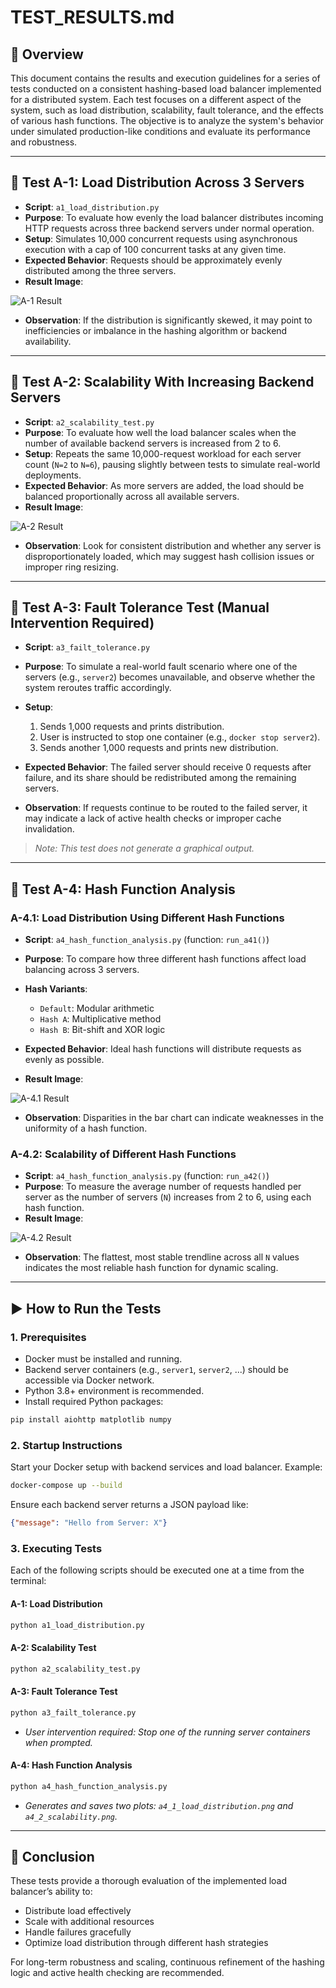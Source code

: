 # TEST\_RESULTS.md

## 📘 Overview

This document contains the results and execution guidelines for a series of tests conducted on a consistent hashing-based load balancer implemented for a distributed system. Each test focuses on a different aspect of the system, such as load distribution, scalability, fault tolerance, and the effects of various hash functions. The objective is to analyze the system's behavior under simulated production-like conditions and evaluate its performance and robustness.

---

## 🧪 Test A-1: Load Distribution Across 3 Servers

* **Script**: `a1_load_distribution.py`
* **Purpose**: To evaluate how evenly the load balancer distributes incoming HTTP requests across three backend servers under normal operation.
* **Setup**: Simulates 10,000 concurrent requests using asynchronous execution with a cap of 100 concurrent tasks at any given time.
* **Expected Behavior**: Requests should be approximately evenly distributed among the three servers.
* **Result Image**:

![A-1 Result](A-1.jpg)

* **Observation**: If the distribution is significantly skewed, it may point to inefficiencies or imbalance in the hashing algorithm or backend availability.

---

## 🧪 Test A-2: Scalability With Increasing Backend Servers

* **Script**: `a2_scalability_test.py`
* **Purpose**: To evaluate how well the load balancer scales when the number of available backend servers is increased from 2 to 6.
* **Setup**: Repeats the same 10,000-request workload for each server count (`N=2` to `N=6`), pausing slightly between tests to simulate real-world deployments.
* **Expected Behavior**: As more servers are added, the load should be balanced proportionally across all available servers.
* **Result Image**:

![A-2 Result](A-2.jpg)

* **Observation**: Look for consistent distribution and whether any server is disproportionately loaded, which may suggest hash collision issues or improper ring resizing.

---

## 🧪 Test A-3: Fault Tolerance Test (Manual Intervention Required)

* **Script**: `a3_failt_tolerance.py`
* **Purpose**: To simulate a real-world fault scenario where one of the servers (e.g., `server2`) becomes unavailable, and observe whether the system reroutes traffic accordingly.
* **Setup**:

  1. Sends 1,000 requests and prints distribution.
  2. User is instructed to stop one container (e.g., `docker stop server2`).
  3. Sends another 1,000 requests and prints new distribution.
* **Expected Behavior**: The failed server should receive 0 requests after failure, and its share should be redistributed among the remaining servers.
* **Observation**: If requests continue to be routed to the failed server, it may indicate a lack of active health checks or improper cache invalidation.

> *Note: This test does not generate a graphical output.*

---

## 🧪 Test A-4: Hash Function Analysis

### A-4.1: Load Distribution Using Different Hash Functions

* **Script**: `a4_hash_function_analysis.py` (function: `run_a41()`)
* **Purpose**: To compare how three different hash functions affect load balancing across 3 servers.
* **Hash Variants**:

  * `Default`: Modular arithmetic
  * `Hash A`: Multiplicative method
  * `Hash B`: Bit-shift and XOR logic
* **Expected Behavior**: Ideal hash functions will distribute requests as evenly as possible.
* **Result Image**:

![A-4.1 Result](./tests/a4_1_load_distribution.png)

* **Observation**: Disparities in the bar chart can indicate weaknesses in the uniformity of a hash function.

### A-4.2: Scalability of Different Hash Functions

* **Script**: `a4_hash_function_analysis.py` (function: `run_a42()`)
* **Purpose**: To measure the average number of requests handled per server as the number of servers (`N`) increases from 2 to 6, using each hash function.
* **Result Image**:

![A-4.2 Result](./tests/a4_2_scalability.png)

* **Observation**: The flattest, most stable trendline across all `N` values indicates the most reliable hash function for dynamic scaling.

---

## ▶️ How to Run the Tests

### 1. Prerequisites

* Docker must be installed and running.
* Backend server containers (e.g., `server1`, `server2`, ...) should be accessible via Docker network.
* Python 3.8+ environment is recommended.
* Install required Python packages:

```bash
pip install aiohttp matplotlib numpy
```

### 2. Startup Instructions

Start your Docker setup with backend services and load balancer. Example:

```bash
docker-compose up --build
```

Ensure each backend server returns a JSON payload like:

```json
{"message": "Hello from Server: X"}
```

### 3. Executing Tests

Each of the following scripts should be executed one at a time from the terminal:

#### A-1: Load Distribution

```bash
python a1_load_distribution.py
```

#### A-2: Scalability Test

```bash
python a2_scalability_test.py
```

#### A-3: Fault Tolerance Test

```bash
python a3_failt_tolerance.py
```

* *User intervention required: Stop one of the running server containers when prompted.*

#### A-4: Hash Function Analysis

```bash
python a4_hash_function_analysis.py
```

* *Generates and saves two plots: `a4_1_load_distribution.png` and `a4_2_scalability.png`.*

---

## 📝 Conclusion

These tests provide a thorough evaluation of the implemented load balancer’s ability to:

* Distribute load effectively
* Scale with additional resources
* Handle failures gracefully
* Optimize load distribution through different hash strategies

For long-term robustness and scaling, continuous refinement of the hashing logic and active health checking are recommended.

